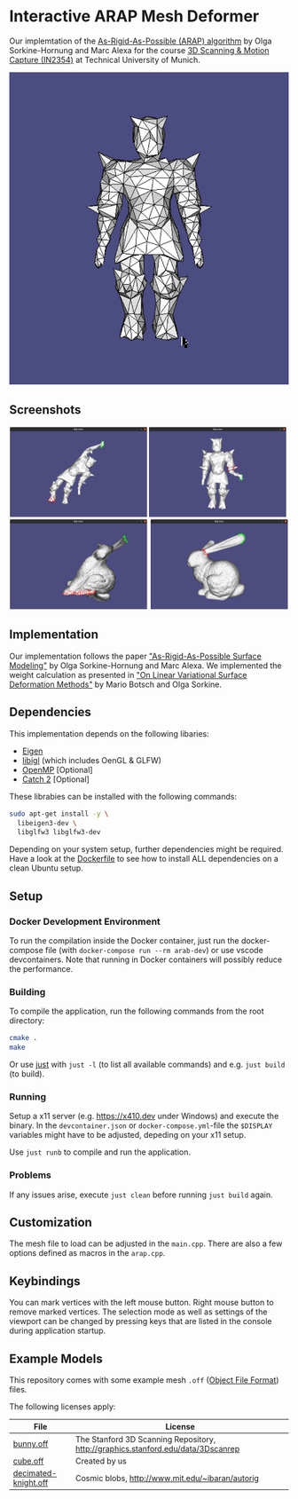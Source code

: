 # Interactive ARAP Mesh Deformer

Our implemtation of the [As-Rigid-As-Possible (ARAP) algorithm](https://igl.ethz.ch/projects/ARAP/index.php) by Olga Sorkine-Hornung and Marc Alexa for the course [3D Scanning & Motion Capture (IN2354)](https://www.in.tum.de/cg/teaching/winter-term-2021/3d-scanning-motion-capture/) at Technical University of Munich.

![Animated ARAP gif](.github/images/arap.gif)

## Screenshots

![ARAP deformations](.github/images/arap-deforms.png)

## Implementation

Our implementation follows the paper ["As-Rigid-As-Possible Surface Modeling"](https://igl.ethz.ch/projects/ARAP/) by Olga Sorkine-Hornung and Marc Alexa. We implemented the weight calculation as presented in ["On Linear Variational Surface Deformation Methods"](https://igl.ethz.ch/projects/deformation-survey/) by Mario Botsch and Olga Sorkine.

## Dependencies

This implementation depends on the following libaries:

- [Eigen](https://eigen.tuxfamily.org)
- [libigl](https://libigl.github.io/) (which includes OenGL & GLFW)
- [OpenMP](https://www.openmp.org/) [Optional]
- [Catch 2](https://github.com/catchorg/Catch2) [Optional]

These librabies can be installed with the following commands:

```bash
sudo apt-get install -y \
  libeigen3-dev \
  libglfw3 libglfw3-dev
```

Depending on your system setup, further dependencies might be required. Have a look at the [Dockerfile](./Dockerfile) to see how to install ALL dependencies on a clean Ubuntu setup.

## Setup

### Docker Development Environment

To run the compilation inside the Docker container, just run the docker-compose file (with `docker-compose run --rm arab-dev`) or use vscode devcontainers. Note that running in Docker containers will possibly reduce the performance.

### Building

To compile the application, run the following commands from the root directory:

```bash
cmake .
make
```

Or use [just](https://github.com/casey/just/) with `just -l` (to list all available commands) and e.g. `just build` (to build).

### Running

Setup a x11 server (e.g. https://x410.dev under Windows) and execute the binary.
In the `devcontainer.json` or `docker-compose.yml`-file the `$DISPLAY` variables might have to be adjusted, depeding on your x11 setup.

Use `just runb` to compile and run the application.

### Problems

If any issues arise, execute `just clean` before running `just build` again.

## Customization

The mesh file to load can be adjusted in the `main.cpp`. There are also a few options defined as macros in the `arap.cpp`.

## Keybindings

You can mark vertices with the left mouse button. Right mouse button to remove marked vertices. The selection mode as well as settings of the viewport can be changed by pressing keys that are listed in the console during application startup.

## Example Models

This repository comes with some example mesh `.off` ([Object File Format](<https://en.wikipedia.org/wiki/OFF_(file_format)>)) files.

The following licenses apply:

| File | License |
| - | - |
| [bunny.off](./data/bunny.off) | The Stanford 3D Scanning Repository, http://graphics.stanford.edu/data/3Dscanrep |
| [cube.off](./data/cube.off) | Created by us |
| [decimated-knight.off](./data/decimated-knight.off) | Cosmic blobs, http://www.mit.edu/~ibaran/autorig |
